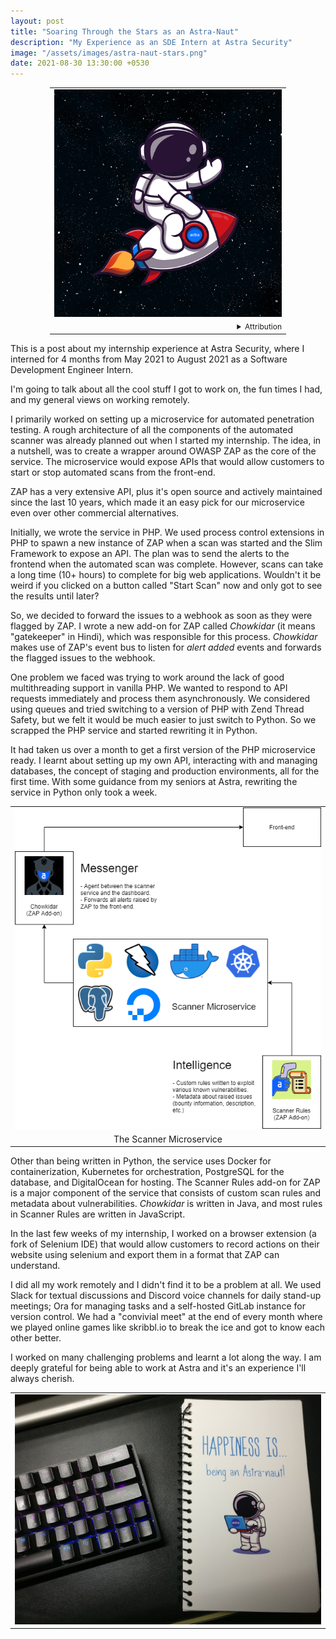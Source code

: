 ```yaml
---
layout: post
title: "Soaring Through the Stars as an Astra-Naut"
description: "My Experience as an SDE Intern at Astra Security"
image: "/assets/images/astra-naut-stars.png"
date: 2021-08-30 13:30:00 +0530
---
```


<center>
<table style="table-layout: auto; width: 75%;">
<tbody>
<tr><td align="center">
<img src="/assets/images/astra-naut-stars.png" alt="A cartoon astronaut is sitting on a rocket with the Astra logo on it. The background is filled with stars as the astronaut is flying through space.">
</td></tr>
<tr><td>
<details style="font-size:12px">
<summary align="right">Attribution</summary>
<table>
<tr><td>1.</td><td><a href="https://www.getastra.com">Astra Logo Trademark of ASTRA IT, Inc.</a></td></tr>
<tr><td>2.</td><td><a href="https://www.freepik.com/vectors/logo">Logo vector created by catalyststuff - www.freepik.com</a></td></tr>
<tr><td>3.</td><td><a href="https://www.freepik.com/photos/star">Star photo created by kjpargeter - www.freepik.com</a></td></tr>
<tr><td>4.</td><td>Edited by me.</td></tr></table>
</details>
</td></tr>
</tbody>
</table>
</center>

This is a post about my internship experience at Astra Security, where I interned for 4 months from May 2021 to August 2021 as a Software Development Engineer Intern.

I'm going to talk about all the cool stuff I got to work on, the fun times I had, and my general views on working remotely.

I primarily worked on setting up a microservice for automated penetration testing. A rough architecture of all the components of the automated scanner was already planned out when I started my internship. The idea, in a nutshell, was to create a wrapper around OWASP ZAP as the core of the service. The microservice would expose APIs that would allow customers to start or stop automated scans from the front-end.

ZAP has a very extensive API, plus it's open source and actively maintained since the last 10 years, which made it an easy pick for our microservice even over other commercial alternatives.

Initially, we wrote the service in PHP. We used process control extensions in PHP to spawn a new instance of ZAP when a scan was started and the Slim Framework to expose an API. The plan was to send the alerts to the frontend when the automated scan was complete. However, scans can take a long time (10+ hours) to complete for big web applications. Wouldn't it be weird if you clicked on a button called "Start Scan" now and only got to see the results until later?

So, we decided to forward the issues to a webhook as soon as they were flagged by ZAP. I wrote a new add-on for ZAP called *Chowkidar* (it means "gatekeeper" in Hindi), which was responsible for this process. *Chowkidar* makes use of ZAP's event bus to listen for *alert added* events and forwards the flagged issues to the webhook.

One problem we faced was trying to work around the lack of good multithreading support in vanilla PHP. We wanted to respond to API requests immediately and process them asynchronously. We considered using queues and tried switching to a version of PHP with Zend Thread Safety, but we felt it would be much easier to just switch to Python. So we scrapped the PHP service and started rewriting it in Python.

It had taken us over a month to get a first version of the PHP microservice ready. I learnt about setting up my own API, interacting with and managing databases, the concept of staging and production environments, all for the first time. With some guidance from my seniors at Astra, rewriting the service in Python only took a week.

<center>
<table style="table-layout: auto;">
<tbody>
<tr><td align="center">
<img src="/assets/images/astra-scanner.png" alt="A software diagram with four components - the scanner microservice, the Chowkidar ZAP add-on, the Scanner Rules ZAP add-on and the frontend. Chowkidar sits between the scanner service and the frontend. The Scanner Rules add-on is a branch to the side.">
</td></tr>
<tr><td align="center">
The Scanner Microservice
</td></tr>
</tbody>
</table>
</center>

Other than being written in Python, the service uses Docker for containerization, Kubernetes for orchestration, PostgreSQL for the database, and DigitalOcean for hosting. The Scanner Rules add-on for ZAP is a major component of the service that consists of custom scan rules and metadata about vulnerabilities. *Chowkidar* is written in Java, and most rules in Scanner Rules are written in JavaScript.

In the last few weeks of my internship, I worked on a browser extension (a fork of Selenium IDE) that would allow customers to record actions on their website using selenium and export them in a format that ZAP can understand.

I did all my work remotely and I didn't find it to be a problem at all. We used Slack for textual discussions and Discord voice channels for daily stand-up meetings; Ora for managing tasks and a self-hosted GitLab instance for version control. We had a "convivial meet" at the end of every month where we played online games like skribbl.io to break the ice and got to know each other better.

I worked on many challenging problems and learnt a lot along the way. I am deeply grateful for being able to work at Astra and it's an experience I'll always cherish.

<center>
<table style="table-layout: auto;">
<tbody>
<tr><td align="center">
<img src="/assets/images/astra-notebook.jpg" alt='A notebook with a cartoon astronaut holding a laptop and the following words on the cover: "Happiness is... being an Astra-naut!"'>
</td></tr>
</tbody>
</table>
</center>